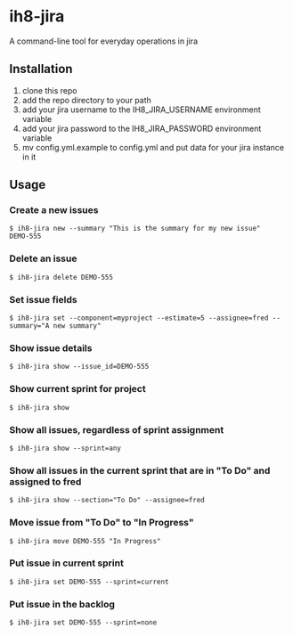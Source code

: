 # ih8-jira
A command-line tool for everyday operations in jira

## Installation
1. clone this repo
2. add the repo directory to your path
3. add your jira username to the IH8_JIRA_USERNAME environment variable
4. add your jira password to the IH8_JIRA_PASSWORD environment variable
5. mv config.yml.example to config.yml and put data for your jira instance in it

## Usage
### Create a new issues
    $ ih8-jira new --summary "This is the summary for my new issue"
    DEMO-555
    
### Delete an issue
    $ ih8-jira delete DEMO-555
    
### Set issue fields
    $ ih8-jira set --component=myproject --estimate=5 --assignee=fred --summary="A new summary"
    
### Show issue details
    $ ih8-jira show --issue_id=DEMO-555
    
### Show current sprint for project
    $ ih8-jira show
    
### Show all issues, regardless of sprint assignment
    $ ih8-jira show --sprint=any
    
### Show all issues in the current sprint that are in "To Do" and assigned to fred
    $ ih8-jira show --section="To Do" --assignee=fred
    
### Move issue from "To Do" to "In Progress"
    $ ih8-jira move DEMO-555 "In Progress"
    
### Put issue in current sprint
    $ ih8-jira set DEMO-555 --sprint=current
    
### Put issue in the backlog
    $ ih8-jira set DEMO-555 --sprint=none
